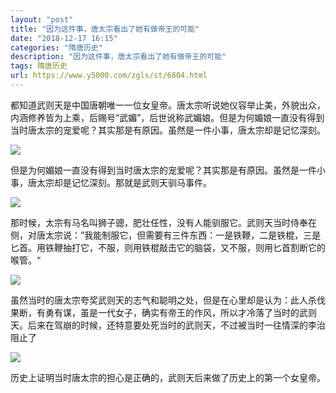 ```yaml
---
layout: "post"
title: "因为这件事，唐太宗看出了她有做帝王的可能"
date: "2018-12-17 16:15"
categories: "隋唐历史"
description: "因为这件事，唐太宗看出了她有做帝王的可能"
tags: 隋唐历史
url: https://www.y5000.com/zgls/st/6804.html
---
```






都知道武则天是中国唐朝唯一一位女皇帝。唐太宗听说她仪容举止美，外貌出众，内涵修养皆为上乘，后赐号“武媚”，后世讹称武媚娘。但是为何媚娘一直没有得到当时唐太宗的宠爱呢？其实那是有原因。虽然是一件小事，唐太宗却是记忆深刻。

![](https://img.y5000.com/uploads/allimg/161208/8-16120Q5402GB.jpg)

但是为何媚娘一直没有得到当时唐太宗的宠爱呢？其实那是有原因。虽然是一件小事，唐太宗却是记忆深刻。那就是武则天驯马事件。

![](https://img.y5000.com/uploads/allimg/161208/8-16120Q5403B60.jpg)

那时候，太宗有马名叫狮子骢，肥壮任性，没有人能驯服它。武则天当时侍奉在侧，对唐太宗说：”我能制服它，但需要有三件东西：一是铁鞭，二是铁棍，三是匕首。用铁鞭抽打它，不服，则用铁棍敲击它的脑袋，又不服，则用匕首割断它的喉管。“

![](https://img.y5000.com/uploads/allimg/161208/8-16120Q5404B51.jpg)

虽然当时的唐太宗夸奖武则天的志气和聪明之处，但是在心里却是认为：此人杀伐果断，有勇有谋，虽是一代女子，确实有帝王的作风，所以才冷落了当时的武则天。后来在驾崩的时候，还特意要处死当时的武则天，不过被当时一往情深的李治阻止了

![](https://img.y5000.com/uploads/allimg/161208/8-16120Q5405E54.jpg)

历史上证明当时唐太宗的担心是正确的，武则天后来做了历史上的第一个女皇帝。
